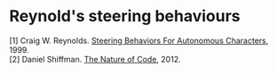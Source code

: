 # Reynold's steering behaviours
[1] Craig W. Reynolds. [Steering Behaviors For Autonomous Characters](https://www.semanticscholar.org/paper/Steering-Behaviors-For-Autonomous-Characters-Reynolds/9d19157fa8da0a7d216f44d6a45a73b59b6da23f), 1999.  
[2] Daniel Shiffman. [The Nature of Code](https://natureofcode.com/book/), 2012.
